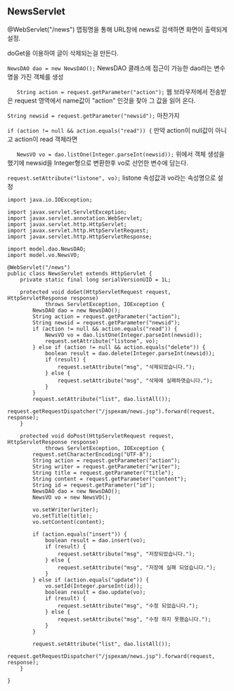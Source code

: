## NewsServlet 
 
@WebServlet("/news") 맵핑명을 통해 URL창에 news로 검색하면 화면이 출력되게 설정.

doGet을 이용하여 글이 삭제되는걸 만든다. 

`NewsDAO dao = new NewsDAO();` NewsDAO 클래스에 접근이 가능한  dao라는 변수명을 가진 객체를 생성

`	String action = request.getParameter("action");` 															 	                                                                                        웹 브라우저에서 전송받은 request 영역에서 name값이 "action" 인것을 찾아 그 값을 읽어 온다. 

`String newsid = request.getParameter("newsid");`																							 마찬가지

`if (action != null && action.equals("read")) {` 																		                                만약 action이 null값이 아니고 action이 read 객체라면 

`	NewsVO vo = dao.listOne(Integer.parseInt(newsid));` 																	                             위에서 객체 생성을 했기에 newsid을 Integer형으로 변환한후 vo로 선언한 변수에 담는다. 

`request.setAttribute("listone", vo);`																								                                                                   listone 속성값과 vo라는 속성명으로 설정 





```
import java.io.IOException;

import javax.servlet.ServletException;
import javax.servlet.annotation.WebServlet;
import javax.servlet.http.HttpServlet;
import javax.servlet.http.HttpServletRequest;
import javax.servlet.http.HttpServletResponse;

import model.dao.NewsDAO;
import model.vo.NewsVO;

@WebServlet("/news")
public class NewsServlet extends HttpServlet {
	private static final long serialVersionUID = 1L;

	protected void doGet(HttpServletRequest request, HttpServletResponse response)
			throws ServletException, IOException {
		NewsDAO dao = new NewsDAO();
		String action = request.getParameter("action");
		String newsid = request.getParameter("newsid");
		if (action != null && action.equals("read")) {
			NewsVO vo = dao.listOne(Integer.parseInt(newsid));
			request.setAttribute("listone", vo);
		} else if (action != null && action.equals("delete")) {
			boolean result = dao.delete(Integer.parseInt(newsid));
			if (result) {
				request.setAttribute("msg", "삭제되었습니다.");
			} else {
				request.setAttribute("msg", "삭제에 실패하엿습니다.");
			}
		}
		request.setAttribute("list", dao.listAll());
		request.getRequestDispatcher("/jspexam/news.jsp").forward(request, response);
	}

	protected void doPost(HttpServletRequest request, HttpServletResponse response)
			throws ServletException, IOException {
		request.setCharacterEncoding("UTF-8");
		String action = request.getParameter("action");
		String writer = request.getParameter("writer");
		String title = request.getParameter("title");
		String content = request.getParameter("content");
		String id = request.getParameter("id");
		NewsDAO dao = new NewsDAO();
		NewsVO vo = new NewsVO();

		vo.setWriter(writer);
		vo.setTitle(title);
		vo.setContent(content);

		if (action.equals("insert")) {
			boolean result = dao.insert(vo);
			if (result) {
				request.setAttribute("msg", "저장되었습니다.");
			} else {
				request.setAttribute("msg", "저장에 실패 되었습니다.");
			}
		} else if (action.equals("update")) {
			vo.setId(Integer.parseInt(id));
			boolean result = dao.update(vo);
			if (result) {
				request.setAttribute("msg", "수정 되었습니다.");
			} else {
				request.setAttribute("msg", "수정 하지 못했습니다.");
			}
		}

		request.setAttribute("list", dao.listAll());
		request.getRequestDispatcher("/jspexam/news.jsp").forward(request, response);
	}

}
```

